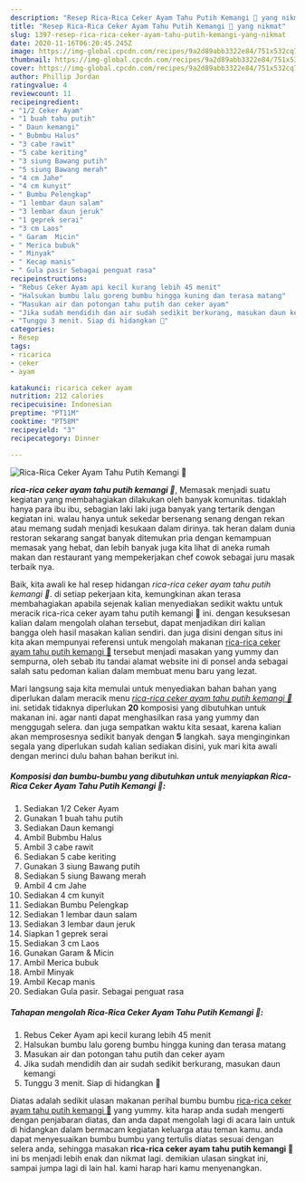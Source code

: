 ```yaml
---
description: "Resep Rica-Rica Ceker Ayam Tahu Putih Kemangi 🥰 yang nikmat"
title: "Resep Rica-Rica Ceker Ayam Tahu Putih Kemangi 🥰 yang nikmat"
slug: 1397-resep-rica-rica-ceker-ayam-tahu-putih-kemangi-yang-nikmat
date: 2020-11-16T06:20:45.245Z
image: https://img-global.cpcdn.com/recipes/9a2d89abb3322e84/751x532cq70/rica-rica-ceker-ayam-tahu-putih-kemangi-🥰-foto-resep-utama.jpg
thumbnail: https://img-global.cpcdn.com/recipes/9a2d89abb3322e84/751x532cq70/rica-rica-ceker-ayam-tahu-putih-kemangi-🥰-foto-resep-utama.jpg
cover: https://img-global.cpcdn.com/recipes/9a2d89abb3322e84/751x532cq70/rica-rica-ceker-ayam-tahu-putih-kemangi-🥰-foto-resep-utama.jpg
author: Phillip Jordan
ratingvalue: 4
reviewcount: 11
recipeingredient:
- "1/2 Ceker Ayam"
- "1 buah tahu putih"
- " Daun kemangi"
- " Bubmbu Halus"
- "3 cabe rawit"
- "5 cabe keriting"
- "3 siung Bawang putih"
- "5 siung Bawang merah"
- "4 cm Jahe"
- "4 cm kunyit"
- " Bumbu Pelengkap"
- "1 lembar daun salam"
- "3 lembar daun jeruk"
- "1 geprek serai"
- "3 cm Laos"
- " Garam  Micin"
- " Merica bubuk"
- " Minyak"
- " Kecap manis"
- " Gula pasir Sebagai penguat rasa"
recipeinstructions:
- "Rebus Ceker Ayam api kecil kurang lebih 45 menit"
- "Halsukan bumbu lalu goreng bumbu hingga kuning dan terasa matang"
- "Masukan air dan potongan tahu putih dan ceker ayam"
- "Jika sudah mendidih dan air sudah sedikit berkurang, masukan daun kemangi"
- "Tunggu 3 menit. Siap di hidangkan 🥰"
categories:
- Resep
tags:
- ricarica
- ceker
- ayam

katakunci: ricarica ceker ayam 
nutrition: 212 calories
recipecuisine: Indonesian
preptime: "PT11M"
cooktime: "PT58M"
recipeyield: "3"
recipecategory: Dinner

---
```



![Rica-Rica Ceker Ayam Tahu Putih Kemangi 🥰](https://img-global.cpcdn.com/recipes/9a2d89abb3322e84/751x532cq70/rica-rica-ceker-ayam-tahu-putih-kemangi-🥰-foto-resep-utama.jpg)

<b><i>rica-rica ceker ayam tahu putih kemangi 🥰</i></b>, Memasak menjadi suatu kegiatan yang membahagiakan dilakukan oleh banyak komunitas. tidaklah hanya para ibu ibu, sebagian laki laki juga banyak yang tertarik dengan kegiatan ini. walau hanya untuk sekedar bersenang senang dengan rekan atau memang sudah menjadi kesukaan dalam dirinya. tak heran dalam dunia restoran sekarang sangat banyak ditemukan pria dengan kemampuan memasak yang hebat, dan lebih banyak juga kita lihat di aneka rumah makan dan restaurant yang mempekerjakan chef cowok sebagai juru masak terbaik nya.



Baik, kita awali ke hal resep hidangan <i>rica-rica ceker ayam tahu putih kemangi 🥰</i>. di setiap pekerjaan kita, kemungkinan akan terasa membahagiakan apabila sejenak kalian menyediakan sedikit waktu untuk meracik rica-rica ceker ayam tahu putih kemangi 🥰 ini. dengan kesuksesan kalian dalam mengolah olahan tersebut, dapat menjadikan diri kalian bangga oleh hasil masakan kalian sendiri. dan juga disini dengan situs ini kita akan mempunyai referensi untuk mengolah makanan <u>rica-rica ceker ayam tahu putih kemangi 🥰</u> tersebut menjadi masakan yang yummy dan sempurna, oleh sebab itu tandai alamat website ini di ponsel anda sebagai salah satu pedoman kalian dalam membuat menu baru yang lezat.


Mari langsung saja kita memulai untuk menyediakan bahan bahan yang diperlukan dalam meracik menu <u><i>rica-rica ceker ayam tahu putih kemangi 🥰</i></u> ini. setidak tidaknya diperlukan <b>20</b> komposisi yang dibutuhkan untuk makanan ini. agar nanti dapat menghasilkan rasa yang yummy dan menggugah selera. dan juga sempatkan waktu kita sesaat, karena kalian akan memprosesnya sedikit banyak dengan <b>5</b> langkah. saya menginginkan segala yang diperlukan sudah kalian sediakan disini, yuk mari kita awali dengan merinci dulu bahan bahan berikut ini.

<!--inarticleads1-->

##### Komposisi dan bumbu-bumbu yang dibutuhkan untuk menyiapkan Rica-Rica Ceker Ayam Tahu Putih Kemangi 🥰:

1. Sediakan 1/2 Ceker Ayam
1. Gunakan 1 buah tahu putih
1. Sediakan  Daun kemangi
1. Ambil  Bubmbu Halus
1. Ambil 3 cabe rawit
1. Sediakan 5 cabe keriting
1. Gunakan 3 siung Bawang putih
1. Sediakan 5 siung Bawang merah
1. Ambil 4 cm Jahe
1. Sediakan 4 cm kunyit
1. Sediakan  Bumbu Pelengkap
1. Sediakan 1 lembar daun salam
1. Sediakan 3 lembar daun jeruk
1. Siapkan 1 geprek serai
1. Sediakan 3 cm Laos
1. Gunakan  Garam &amp; Micin
1. Ambil  Merica bubuk
1. Ambil  Minyak
1. Ambil  Kecap manis
1. Sediakan  Gula pasir. Sebagai penguat rasa




<!--inarticleads2-->

##### Tahapan mengolah Rica-Rica Ceker Ayam Tahu Putih Kemangi 🥰:

1. Rebus Ceker Ayam api kecil kurang lebih 45 menit
1. Halsukan bumbu lalu goreng bumbu hingga kuning dan terasa matang
1. Masukan air dan potongan tahu putih dan ceker ayam
1. Jika sudah mendidih dan air sudah sedikit berkurang, masukan daun kemangi
1. Tunggu 3 menit. Siap di hidangkan 🥰




Diatas adalah sedikit ulasan makanan perihal bumbu bumbu <u>rica-rica ceker ayam tahu putih kemangi 🥰</u> yang yummy. kita harap anda sudah mengerti dengan penjabaran diatas, dan anda dapat mengolah lagi di acara lain untuk di hidangkan dalam bermacam kegiatan keluarga atau teman kamu. anda dapat menyesuaikan bumbu bumbu yang tertulis diatas sesuai dengan selera anda, sehingga masakan <b>rica-rica ceker ayam tahu putih kemangi 🥰</b> ini bs menjadi lebih enak dan nikmat lagi. demikian ulasan singkat ini, sampai jumpa lagi di lain hal. kami harap hari kamu menyenangkan.
